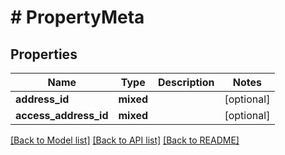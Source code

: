 # # PropertyMeta

## Properties

Name | Type | Description | Notes
------------ | ------------- | ------------- | -------------
**address_id** | **mixed** |  | [optional]
**access_address_id** | **mixed** |  | [optional]

[[Back to Model list]](../../README.md#models) [[Back to API list]](../../README.md#endpoints) [[Back to README]](../../README.md)
